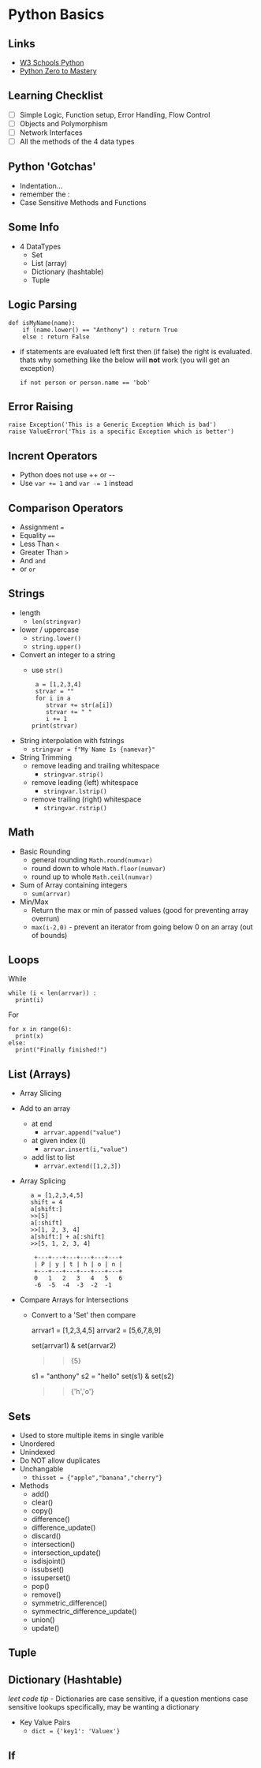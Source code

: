 # Python Basics #

## Links ##

- [W3 Schools Python](https://www.w3schools.com/python/python_for_loops.asp)
- [Python Zero to Mastery](https://github.com/kamranahmedse/developer-roadmap)

## Learning Checklist ##

- [ ] Simple Logic, Function setup, Error Handling, Flow Control
- [ ] Objects and Polymorphism
- [ ] Network Interfaces
- [ ] All the methods of the 4 data types

## Python 'Gotchas' ##

- Indentation...
- remember the :
- Case Sensitive Methods and Functions

## Some Info ##

- 4 DataTypes
  - Set 
  - List (array)
  - Dictionary (hashtable)
  - Tuple
  
## Logic Parsing ##

    def isMyName(name):
        if (name.lower() == "Anthony") : return True
        else : return False

- if statements are evaluated left first then (if false) the right is evaluated. thats why something like the below will **not** work (you will get an exception)

      if not person or person.name == 'bob'

## Error Raising ##

    raise Exception('This is a Generic Exception Which is bad')
    raise ValueError('This is a specific Exception which is better')

## Incrent Operators ##

- Python does not use ++ or --
- Use `var += 1` and `var -= 1` instead

## Comparison Operators ##

- Assignment `=`
- Equality `==`
- Less Than `<`
- Greater Than `>`
- And `and`
- or `or`

## Strings ##

- length
  - `len(stringvar)`
- lower / uppercase
  - `string.lower()` 
  - `string.upper()`
- Convert an integer to a string
  - use `str()`
  

         a = [1,2,3,4]
         strvar = ""
         for i in a
            strvar += str(a[i])
            strvar += " "
            i += 1
        print(strvar)

- String interpolation with fstrings
  - `stringvar = f"My Name Is {namevar}"`
- String Trimming
  - remove leading and trailing whitespace 
    - `stringvar.strip()`
  - remove leading (left) whitespace
    - `stringvar.lstrip()`
  - remove trailing (right) whitespace
    - `stringvar.rstrip()`

## Math ##

- Basic Rounding
  - general rounding `Math.round(numvar)`
  - round down to whole `Math.floor(numvar)`
  - round up to whole `Math.ceil(numvar)`
- Sum of Array containing integers
  - `sum(arrvar)`
- Min/Max
  - Return the max or min of passed values (good for preventing array overrun)
  - `max(i-2,0)` - prevent an iterator from going below 0 on an array (out of bounds)

## Loops ##

  While

    while (i < len(arrvar)) :
      print(i)
  
  For

    for x in range(6):
      print(x)
    else:
      print("Finally finished!")

## List (Arrays) ##

- Array Slicing
- Add to an array
  - at end
    - `arrvar.append("value")`
  - at given index (i)
    - `arrvar.insert(i,"value")`
  - add list to list
    - `arrvar.extend([1,2,3])`
- Array Splicing

         a = [1,2,3,4,5] 
         shift = 4
         a[shift:]
         >>[5]
         a[:shift]
         >>[1, 2, 3, 4]
         a[shift:] + a[:shift]
         >>[5, 1, 2, 3, 4]

          +---+---+---+---+---+---+
          | P | y | t | h | o | n |
          +---+---+---+---+---+---+
          0   1   2   3   4   5   6
          -6  -5  -4  -3  -2  -1
- Compare Arrays for Intersections
  - Convert to a 'Set' then compare
      
      arrvar1 = [1,2,3,4,5]
      arrvar2 = [5,6,7,8,9]

      set(arrvar1) & set(arrvar2)
      >> {5}

      s1 = "anthony"
      s2 = "hello"
      set(s1) & set(s2)
      >> {'h','o'}

## Sets ##

- Used to store multiple items in single varible
- Unordered
- Unindexed
- Do NOT allow duplicates
- Unchangable
  - `thisset = {"apple","banana","cherry"}`
- Methods
  - add()
  - clear()
  - copy()
  - difference()
  - difference_update()
  - discard()
  - intersection()
  - intersection_update()
  - isdisjoint()
  - issubset()
  - issuperset()
  - pop()
  - remove()
  - symmetric_difference()
  - symmectric_difference_update()
  - union()
  - update()

## Tuple ##

## Dictionary (Hashtable) ##
 
*leet code tip* - Dictionaries are case sensitive, if a question mentions case sensitive lookups specifically, may be wanting a dictionary

- Key Value Pairs
  - `dict = {'key1': 'Valuex'}`

## If ##

